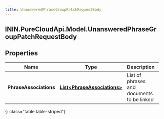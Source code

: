 ```yaml
---
title: UnansweredPhraseGroupPatchRequestBody
---
```

## ININ.PureCloudApi.Model.UnansweredPhraseGroupPatchRequestBody

## Properties

|Name | Type | Description | Notes|
|------------ | ------------- | ------------- | -------------|
| **PhraseAssociations** | [**List&lt;PhraseAssociations&gt;**](PhraseAssociations.html) | List of phrases and documents to be linked | |
{: class="table table-striped"}


